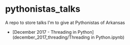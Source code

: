 # pythonistas_talks
A repo to store talks I'm to give at Pythonistas of Arkansas

* [December 2017 - Threading in Python](december_2017_threading/Threading in Python.ipynb)
